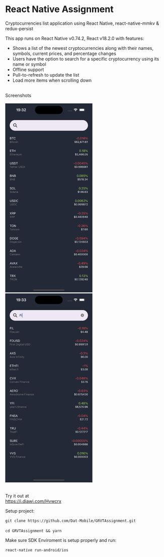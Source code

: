 # React Native Assignment

Cryptocurrencies list application using React Native, react-native-mmkv & redux-persist

This app runs on React Native v0.74.2, React v18.2.0 with features:<br />

- Shows a list of the newest cryptocurrencies along with their names, symbols, current prices, and percentage changes
- Users have the option to search for a specific cryptocurrency using its name or symbol
- Offline support
- Pull-to-refresh to update the list
- Load more items when scrolling down

<br />Screenshots<br /><br />
<img src="screenshot-1.png" height="600">
<img src="screenshot-2.png" height="600"><br /><br />

Try it out at<br />
https://i.diawi.com/Hvwcrx

Setup project:

```
git clone https://github.com/Dat-Mobile/GRVTAssignment.git

cd GRVTAssignment && yarn
```

Make sure SDK Enviroment is setup properly and run:

```
react-native run-android/ios
```
